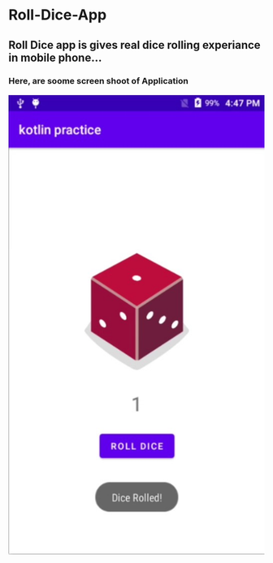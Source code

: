 # Roll-Dice-App

## Roll Dice app is gives real dice rolling experiance in mobile phone...

### Here, are soome screen shoot of Application

![plot](https://github.com/param-radadiya/Roll-Dice-App/blob/main/Screen%20Shoots/1.jpg)
